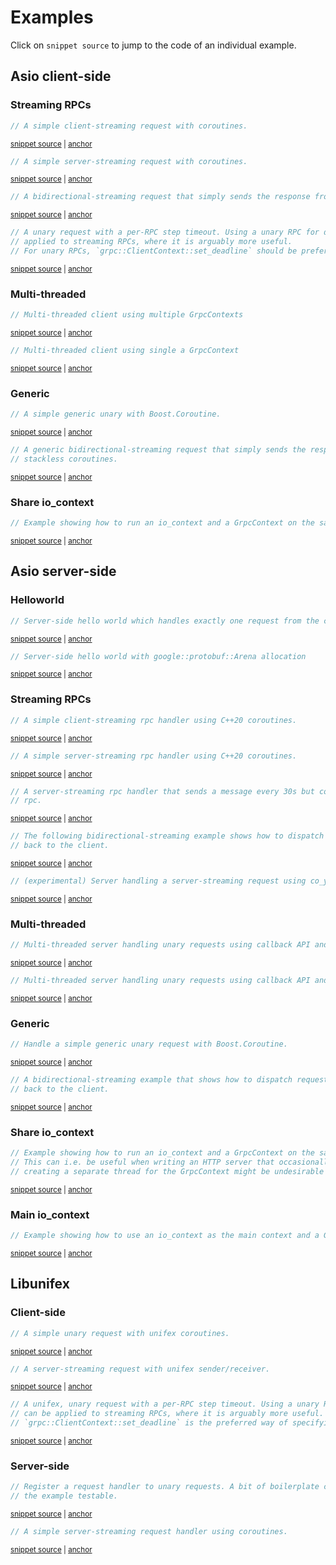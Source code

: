 # Examples

Click on `snippet source` to jump to the code of an individual example.

## Asio client-side

### Streaming RPCs

<!-- snippet: client-side-client-rpc-streaming -->
<a id='snippet-client-side-client-rpc-streaming'></a>
```cpp
// A simple client-streaming request with coroutines.
```
<sup><a href='/example/streaming-client.cpp#L40-L44' title='Snippet source file'>snippet source</a> | <a href='#snippet-client-side-client-rpc-streaming' title='Start of snippet'>anchor</a></sup>
<!-- endSnippet -->

<!-- snippet: client-rpc-server-streaming -->
<a id='snippet-client-rpc-server-streaming'></a>
```cpp
// A simple server-streaming request with coroutines.
```
<sup><a href='/example/streaming-client.cpp#L74-L78' title='Snippet source file'>snippet source</a> | <a href='#snippet-client-rpc-server-streaming' title='Start of snippet'>anchor</a></sup>
<!-- endSnippet -->

<!-- snippet: client-rpc-bidirectional-streaming -->
<a id='snippet-client-rpc-bidirectional-streaming'></a>
```cpp
// A bidirectional-streaming request that simply sends the response from the server back to it.
```
<sup><a href='/example/streaming-client.cpp#L132-L136' title='Snippet source file'>snippet source</a> | <a href='#snippet-client-rpc-bidirectional-streaming' title='Start of snippet'>anchor</a></sup>
<!-- endSnippet -->

<!-- snippet: client-side-run-with-deadline -->
<a id='snippet-client-side-run-with-deadline'></a>
```cpp
// A unary request with a per-RPC step timeout. Using a unary RPC for demonstration purposes, the same mechanism can be
// applied to streaming RPCs, where it is arguably more useful.
// For unary RPCs, `grpc::ClientContext::set_deadline` should be preferred.
```
<sup><a href='/example/streaming-client.cpp#L178-L184' title='Snippet source file'>snippet source</a> | <a href='#snippet-client-side-run-with-deadline' title='Start of snippet'>anchor</a></sup>
<!-- endSnippet -->

### Multi-threaded

<!-- snippet: client-side-multi-threaded -->
<a id='snippet-client-side-multi-threaded'></a>
```cpp
// Multi-threaded client using multiple GrpcContexts
```
<sup><a href='/example/multi-threaded-client.cpp#L32-L36' title='Snippet source file'>snippet source</a> | <a href='#snippet-client-side-multi-threaded' title='Start of snippet'>anchor</a></sup>
<!-- endSnippet -->

<!-- snippet: client-side-multi-threaded-alternative -->
<a id='snippet-client-side-multi-threaded-alternative'></a>
```cpp
// Multi-threaded client using single a GrpcContext
```
<sup><a href='/example/multi-threaded-alternative-client.cpp#L32-L36' title='Snippet source file'>snippet source</a> | <a href='#snippet-client-side-multi-threaded-alternative' title='Start of snippet'>anchor</a></sup>
<!-- endSnippet -->

### Generic

<!-- snippet: client-side-generic-unary-request -->
<a id='snippet-client-side-generic-unary-request'></a>
```cpp
// A simple generic unary with Boost.Coroutine.
```
<sup><a href='/example/generic-client.cpp#L49-L53' title='Snippet source file'>snippet source</a> | <a href='#snippet-client-side-generic-unary-request' title='Start of snippet'>anchor</a></sup>
<!-- endSnippet -->

<!-- snippet: client-side-generic-bidirectional-request -->
<a id='snippet-client-side-generic-bidirectional-request'></a>
```cpp
// A generic bidirectional-streaming request that simply sends the response from the server back to it using Asio's
// stackless coroutines.
```
<sup><a href='/example/generic-client.cpp#L86-L91' title='Snippet source file'>snippet source</a> | <a href='#snippet-client-side-generic-bidirectional-request' title='Start of snippet'>anchor</a></sup>
<!-- endSnippet -->

### Share io_context

<!-- snippet: client-side-share-io-context -->
<a id='snippet-client-side-share-io-context'></a>
```cpp
// Example showing how to run an io_context and a GrpcContext on the same thread for gRPC clients.
```
<sup><a href='/example/share-io-context-client.cpp#L33-L37' title='Snippet source file'>snippet source</a> | <a href='#snippet-client-side-share-io-context' title='Start of snippet'>anchor</a></sup>
<!-- endSnippet -->

## Asio server-side

### Helloworld

<!-- snippet: server-side-helloworld -->
<a id='snippet-server-side-helloworld'></a>
```cpp
// Server-side hello world which handles exactly one request from the client before shutting down.
```
<sup><a href='/example/hello-world-server.cpp#L25-L29' title='Snippet source file'>snippet source</a> | <a href='#snippet-server-side-helloworld' title='Start of snippet'>anchor</a></sup>
<!-- endSnippet -->

<!-- snippet: server-side-helloworld-arena -->
<a id='snippet-server-side-helloworld-arena'></a>
```cpp
// Server-side hello world with google::protobuf::Arena allocation
```
<sup><a href='/example/hello-world-server-arena.cpp#L25-L29' title='Snippet source file'>snippet source</a> | <a href='#snippet-server-side-helloworld-arena' title='Start of snippet'>anchor</a></sup>
<!-- endSnippet -->

### Streaming RPCs

<!-- snippet: server-side-client-streaming -->
<a id='snippet-server-side-client-streaming'></a>
```cpp
// A simple client-streaming rpc handler using C++20 coroutines.
```
<sup><a href='/example/streaming-server.cpp#L42-L46' title='Snippet source file'>snippet source</a> | <a href='#snippet-server-side-client-streaming' title='Start of snippet'>anchor</a></sup>
<!-- endSnippet -->

<!-- snippet: server-side-server-streaming -->
<a id='snippet-server-side-server-streaming'></a>
```cpp
// A simple server-streaming rpc handler using C++20 coroutines.
```
<sup><a href='/example/streaming-server.cpp#L76-L80' title='Snippet source file'>snippet source</a> | <a href='#snippet-server-side-server-streaming' title='Start of snippet'>anchor</a></sup>
<!-- endSnippet -->

<!-- snippet: server-side-notify-when-done -->
<a id='snippet-server-side-notify-when-done'></a>
```cpp
// A server-streaming rpc handler that sends a message every 30s but completes immediately if the client cancels the
// rpc.
```
<sup><a href='/example/streaming-server.cpp#L96-L101' title='Snippet source file'>snippet source</a> | <a href='#snippet-server-side-notify-when-done' title='Start of snippet'>anchor</a></sup>
<!-- endSnippet -->

<!-- snippet: server-side-bidirectional-streaming -->
<a id='snippet-server-side-bidirectional-streaming'></a>
```cpp
// The following bidirectional-streaming example shows how to dispatch requests to a thread_pool and write responses
// back to the client.
```
<sup><a href='/example/streaming-server.cpp#L146-L151' title='Snippet source file'>snippet source</a> | <a href='#snippet-server-side-bidirectional-streaming' title='Start of snippet'>anchor</a></sup>
<!-- endSnippet -->

<!-- snippet: server-side-server-streaming-async-generator -->
<a id='snippet-server-side-server-streaming-async-generator'></a>
```cpp
// (experimental) Server handling a server-streaming request using co_yield
```
<sup><a href='/example/async-generator-server.cpp#L31-L35' title='Snippet source file'>snippet source</a> | <a href='#snippet-server-side-server-streaming-async-generator' title='Start of snippet'>anchor</a></sup>
<!-- endSnippet -->

### Multi-threaded

<!-- snippet: server-side-multi-threaded -->
<a id='snippet-server-side-multi-threaded'></a>
```cpp
// Multi-threaded server handling unary requests using callback API and multiple GrpcContexts
```
<sup><a href='/example/multi-threaded-server.cpp#L32-L36' title='Snippet source file'>snippet source</a> | <a href='#snippet-server-side-multi-threaded' title='Start of snippet'>anchor</a></sup>
<!-- endSnippet -->

<!-- snippet: server-side-multi-threaded-alternative -->
<a id='snippet-server-side-multi-threaded-alternative'></a>
```cpp
// Multi-threaded server handling unary requests using callback API and single GrpcContext
```
<sup><a href='/example/multi-threaded-alternative-server.cpp#L30-L34' title='Snippet source file'>snippet source</a> | <a href='#snippet-server-side-multi-threaded-alternative' title='Start of snippet'>anchor</a></sup>
<!-- endSnippet -->

### Generic

<!-- snippet: server-side-generic-unary-request -->
<a id='snippet-server-side-generic-unary-request'></a>
```cpp
// Handle a simple generic unary request with Boost.Coroutine.
```
<sup><a href='/example/generic-server.cpp#L38-L42' title='Snippet source file'>snippet source</a> | <a href='#snippet-server-side-generic-unary-request' title='Start of snippet'>anchor</a></sup>
<!-- endSnippet -->

<!-- snippet: server-side-generic-bidirectional-request -->
<a id='snippet-server-side-generic-bidirectional-request'></a>
```cpp
// A bidirectional-streaming example that shows how to dispatch requests to a thread_pool and write responses
// back to the client.
```
<sup><a href='/example/generic-server.cpp#L74-L79' title='Snippet source file'>snippet source</a> | <a href='#snippet-server-side-generic-bidirectional-request' title='Start of snippet'>anchor</a></sup>
<!-- endSnippet -->

### Share io_context

<!-- snippet: server-side-share-io-context -->
<a id='snippet-server-side-share-io-context'></a>
```cpp
// Example showing how to run an io_context and a GrpcContext on the same thread for gRPC servers.
// This can i.e. be useful when writing an HTTP server that occasionally reaches out to a gRPC server. In that case
// creating a separate thread for the GrpcContext might be undesirable due to added synchronization complexity.
```
<sup><a href='/example/share-io-context-server.cpp#L34-L40' title='Snippet source file'>snippet source</a> | <a href='#snippet-server-side-share-io-context' title='Start of snippet'>anchor</a></sup>
<!-- endSnippet -->

### Main io_context

<!-- snippet: server-side-main-io-context -->
<a id='snippet-server-side-main-io-context'></a>
```cpp
// Example showing how to use an io_context as the main context and a GrpcContext on a separate thread for gRPC servers.
```
<sup><a href='/example/main-io-context-server.cpp#L33-L37' title='Snippet source file'>snippet source</a> | <a href='#snippet-server-side-main-io-context' title='Start of snippet'>anchor</a></sup>
<!-- endSnippet -->

## Libunifex

### Client-side

<!-- snippet: client-side-unifex-unary -->
<a id='snippet-client-side-unifex-unary'></a>
```cpp
// A simple unary request with unifex coroutines.
```
<sup><a href='/example/unifex-client.cpp#L37-L41' title='Snippet source file'>snippet source</a> | <a href='#snippet-client-side-unifex-unary' title='Start of snippet'>anchor</a></sup>
<!-- endSnippet -->

<!-- snippet: client-side-unifex-server-streaming -->
<a id='snippet-client-side-unifex-server-streaming'></a>
```cpp
// A server-streaming request with unifex sender/receiver.
```
<sup><a href='/example/unifex-client.cpp#L59-L63' title='Snippet source file'>snippet source</a> | <a href='#snippet-client-side-unifex-server-streaming' title='Start of snippet'>anchor</a></sup>
<!-- endSnippet -->

<!-- snippet: client-side-unifex-with-deadline -->
<a id='snippet-client-side-unifex-with-deadline'></a>
```cpp
// A unifex, unary request with a per-RPC step timeout. Using a unary RPC for demonstration purposes, the same mechanism
// can be applied to streaming RPCs, where it is arguably more useful. For unary RPCs,
// `grpc::ClientContext::set_deadline` is the preferred way of specifying a timeout.
```
<sup><a href='/example/unifex-client.cpp#L147-L153' title='Snippet source file'>snippet source</a> | <a href='#snippet-client-side-unifex-with-deadline' title='Start of snippet'>anchor</a></sup>
<!-- endSnippet -->

### Server-side

<!-- snippet: server-side-unifex-unary -->
<a id='snippet-server-side-unifex-unary'></a>
```cpp
// Register a request handler to unary requests. A bit of boilerplate code regarding stop_source has been added to make
// the example testable.
```
<sup><a href='/example/unifex-server.cpp#L42-L47' title='Snippet source file'>snippet source</a> | <a href='#snippet-server-side-unifex-unary' title='Start of snippet'>anchor</a></sup>
<!-- endSnippet -->

<!-- snippet: server-side-unifex-server-streaming -->
<a id='snippet-server-side-unifex-server-streaming'></a>
```cpp
// A simple server-streaming request handler using coroutines.
```
<sup><a href='/example/unifex-server.cpp#L69-L73' title='Snippet source file'>snippet source</a> | <a href='#snippet-server-side-unifex-server-streaming' title='Start of snippet'>anchor</a></sup>
<!-- endSnippet -->
